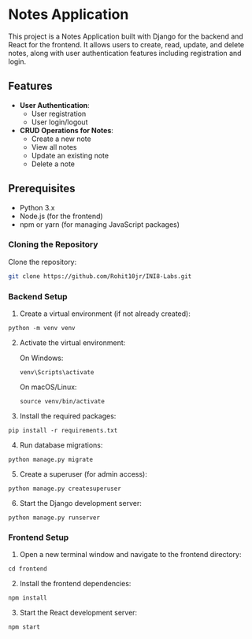 # Notes Application

This project is a Notes Application built with Django for the backend and React for the frontend. It allows users to create, read, update, and delete notes, along with user authentication features including registration and login.

## Features

- **User Authentication**: 
  - User registration
  - User login/logout
- **CRUD Operations for Notes**: 
  - Create a new note
  - View all notes
  - Update an existing note
  - Delete a note

## Prerequisites

- Python 3.x
- Node.js (for the frontend)
- npm or yarn (for managing JavaScript packages)

### Cloning the Repository

Clone the repository:

   ```bash
   git clone https://github.com/Rohit10jr/INI8-Labs.git
   ```

### Backend Setup
1. Create a virtual environment (if not already created):

```
python -m venv venv
```
2. Activate the virtual environment:

    On Windows:
    ```
    venv\Scripts\activate
    ```
    On macOS/Linux:
    ```
    source venv/bin/activate
    ```

3. Install the required packages:

```
pip install -r requirements.txt
```

4. Run database migrations:

```
python manage.py migrate
```

5. Create a superuser (for admin access):

```
python manage.py createsuperuser
```

6. Start the Django development server:

```
python manage.py runserver
```

### Frontend Setup

1. Open a new terminal window and navigate to the frontend directory:

```
cd frontend
```

2. Install the frontend dependencies:

```
npm install
```

3. Start the React development server:

```
npm start
```
